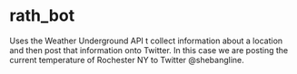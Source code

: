 # rath_bot
Uses the Weather Underground API t collect information about a location
and then post that information onto Twitter. In this case we are posting
the current temperature of Rochester NY to Twitter @shebangline.
